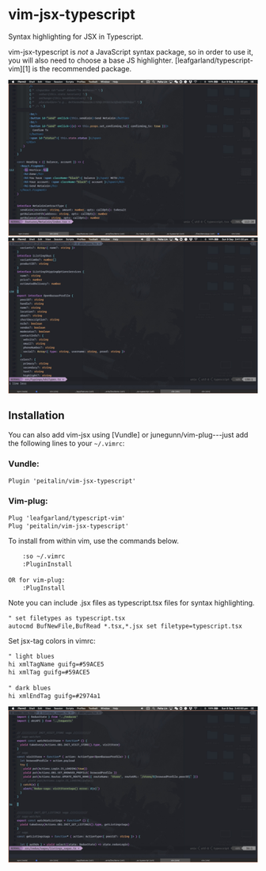 vim-jsx-typescript
=======

Syntax highlighting for JSX in Typescript.

vim-jsx-typescript is _not_ a JavaScript syntax package, so in order to use it, you will
also need to choose a base JS highlighter. [leafgarland/typescript-vim][1] is the
recommended package.


![alt tag](./screen1.jpg)
![alt tag](./screen2.jpg)


## Installation

You can also add vim-jsx using [Vundle] or junegunn/vim-plug---just add the following lines to
your `~/.vimrc`:

### Vundle:

```
Plugin 'peitalin/vim-jsx-typescript'
```

### Vim-plug:

```
Plug 'leafgarland/typescript-vim'
Plug 'peitalin/vim-jsx-typescript'
```

To install from within vim, use the commands below.
```
    :so ~/.vimrc
    :PluginInstall

OR for vim-plug:
    :PlugInstall

```

Note you can include .jsx files as typescript.tsx files for syntax highlighting.
```
" set filetypes as typescript.tsx
autocmd BufNewFile,BufRead *.tsx,*.jsx set filetype=typescript.tsx
```



Set jsx-tag colors in vimrc:
```
" light blues
hi xmlTagName guifg=#59ACE5
hi xmlTag guifg=#59ACE5

" dark blues
hi xmlEndTag guifg=#2974a1
```



![alt tag](./screen3.jpg)